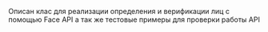 Описан клас для реализации определения и верификации лиц с помощью Face API а так же тестовые примеры для проверки работы API